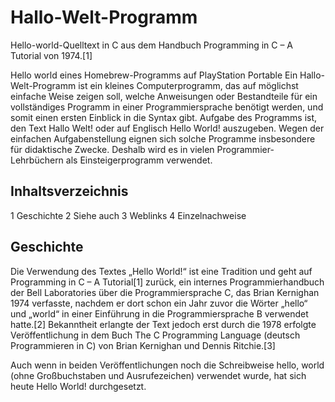 # Hallo-Welt-Programm

Hello-world-Quelltext in C aus dem Handbuch Programming in C – A Tutorial von 1974.[1]

Hello world eines Homebrew-Programms auf PlayStation Portable
Ein Hallo-Welt-Programm ist ein kleines Computerprogramm, das auf möglichst einfache Weise zeigen soll, welche Anweisungen oder Bestandteile für ein vollständiges Programm in einer Programmiersprache benötigt werden, und somit einen ersten Einblick in die Syntax gibt. Aufgabe des Programms ist, den Text Hallo Welt! oder auf Englisch Hello World! auszugeben. Wegen der einfachen Aufgabenstellung eignen sich solche Programme insbesondere für didaktische Zwecke. Deshalb wird es in vielen Programmier-Lehrbüchern als Einsteigerprogramm verwendet.


## Inhaltsverzeichnis
1	Geschichte
2	Siehe auch
3	Weblinks
4	Einzelnachweise
## Geschichte
Die Verwendung des Textes „Hello World!“ ist eine Tradition und geht auf Programming in C – A Tutorial[1] zurück, ein internes Programmierhandbuch der Bell Laboratories über die Programmiersprache C, das Brian Kernighan 1974 verfasste, nachdem er dort schon ein Jahr zuvor die Wörter „hello“ und „world“ in einer Einführung in die Programmiersprache B verwendet hatte.[2] Bekanntheit erlangte der Text jedoch erst durch die 1978 erfolgte Veröffentlichung in dem Buch The C Programming Language (deutsch Programmieren in C) von Brian Kernighan und Dennis Ritchie.[3]

Auch wenn in beiden Veröffentlichungen noch die Schreibweise hello, world (ohne Großbuchstaben und Ausrufezeichen) verwendet wurde, hat sich heute Hello World! durchgesetzt.